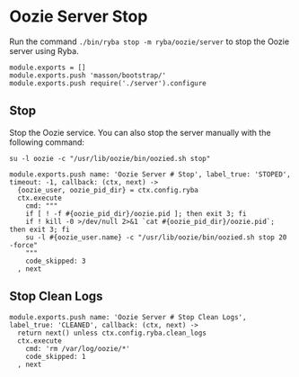 
# Oozie Server Stop

Run the command `./bin/ryba stop -m ryba/oozie/server` to stop the Oozie
server using Ryba.

    module.exports = []
    module.exports.push 'masson/bootstrap/'
    module.exports.push require('./server').configure

## Stop

Stop the Oozie service. You can also stop the server manually with the
following command:

```
su -l oozie -c "/usr/lib/oozie/bin/oozied.sh stop"
```

    module.exports.push name: 'Oozie Server # Stop', label_true: 'STOPED', timeout: -1, callback: (ctx, next) ->
      {oozie_user, oozie_pid_dir} = ctx.config.ryba
      ctx.execute
        cmd: """
        if [ ! -f #{oozie_pid_dir}/oozie.pid ]; then exit 3; fi
        if ! kill -0 >/dev/null 2>&1 `cat #{oozie_pid_dir}/oozie.pid`; then exit 3; fi
        su -l #{oozie_user.name} -c "/usr/lib/oozie/bin/oozied.sh stop 20 -force"
        """
        code_skipped: 3
      , next

## Stop Clean Logs

    module.exports.push name: 'Oozie Server # Stop Clean Logs', label_true: 'CLEANED', callback: (ctx, next) ->
      return next() unless ctx.config.ryba.clean_logs
      ctx.execute
        cmd: 'rm /var/log/oozie/*'
        code_skipped: 1
      , next
